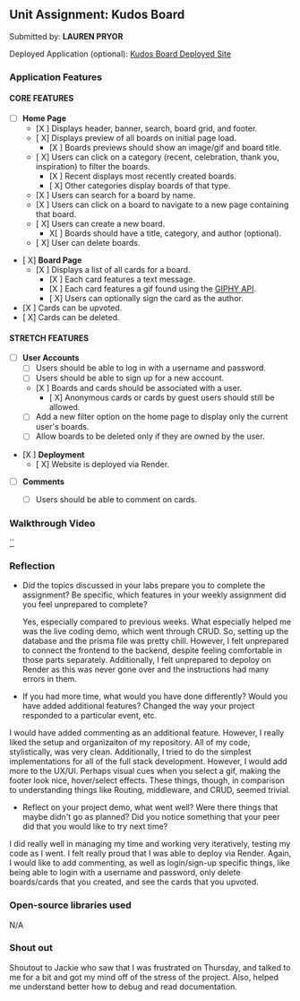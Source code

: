 

## Unit Assignment: Kudos Board

Submitted by: **LAUREN PRYOR**

Deployed Application (optional): [Kudos Board Deployed Site](https://kudoboard-front.onrender.com/viewBoard/2)

### Application Features

#### CORE FEATURES

- [ ] **Home Page**
  - [X ] Displays header, banner, search, board grid, and footer.
  - [ X] Displays preview of all boards on initial page load.
    - [X ] Boards previews should show an image/gif and board title.
  - [ X] Users can click on a category (recent, celebration, thank you, inspiration) to filter the boards.
    - [X ] Recent displays most recently created boards.
    - [ X] Other categories display boards of that type.
  - [X ] Users can search for a board by name.
  - [X ] Users can click on a board to navigate to a new page containing that board.
  - [ X] Users can create a new board.
    - X[ ] Boards should have a title, category, and author (optional).
  - [ X] User can delete boards.
  
- [ X] **Board Page**
  - [X ] Displays a list of all cards for a board.
    -  [X ] Each card features a text message.
    -  [X ] Each card features a gif found using the [GIPHY API](https://developers.giphy.com/docs/api/).
    -  [ X] Users can optionally sign the card as the author.  
-   [X ] Cards can be upvoted.
-   [ X] Cards can be deleted.


#### STRETCH FEATURES


- [ ] **User Accounts**
  - [ ] Users should be able to log in with a username and password.
  - [ ] Users should be able to sign up for a new account.
  - [X ]  Boards and cards should be associated with a user.
    - [ X]  Anonymous cards or cards by guest users should still be allowed.
  - [ ] Add a new filter option on the home page to display only the current user's boards.
  - [ ] Allow boards to be deleted only if they are owned by the user.
- [X ] **Deployment**
  - [ X] Website is deployed via Render.
- [ ] **Comments**
  - [ ] Users should be able to comment on cards.


### Walkthrough Video


[``](https://www.loom.com/share/91e542cdb5ac4bd595123500ead3e4fa?sid=e4f6a9ee-2c0c-47b2-92aa-976966be6468)

### Reflection

* Did the topics discussed in your labs prepare you to complete the assignment? Be specific, which features in your weekly assignment did you feel unprepared to complete?

  Yes, especially compared to previous weeks. What especially helped me was the live coding demo, which went through CRUD. So, setting up the database and the prisma file was pretty chill. However, I felt unprepared to connect the frontend to the backend, despite feeling comfortable in those parts separately. Additionally, I felt unprepared to depoloy on Render as this was never gone over and the instructions had many errors in them. 


* If you had more time, what would you have done differently? Would you have added additional features? Changed the way your project responded to a particular event, etc.
  
I would have added commenting as an additional feature. However, I really liked the setup and organizaiton of my repository. All of my code, stylistically, was very clean. Additionally, I tried to do the simplest implementations for all of the full stack development. However, I would add more to the UX/UI. Perhaps visual cues when you select a gif, making the footer look nice, hover/select effects. These things, though, in comparison to understanding things like Routing, middleware, and CRUD, seemed trivial. 

* Reflect on your project demo, what went well? Were there things that maybe didn't go as planned? Did you notice something that your peer did that you would like to try next time?

I did really well in managing my time and working very iteratively, testing my code as I went. I felt really proud that I was able to deploy via Render. Again, I would like to add commenting, as well as login/sign-up specific things, like being able to login with a username and password, only delete boards/cards that you created, and see the cards that you upvoted. 

### Open-source libraries used

N/A

### Shout out

Shoutout to Jackie who saw that I was frustrated on Thursday, and talked to me for a bit and got my mind off of the stress of the project. Also, helped me understand better how to debug and read documentation. 
